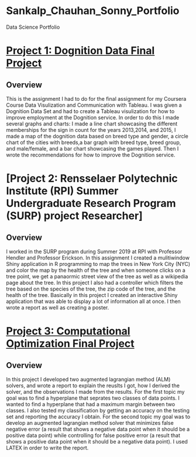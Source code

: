 # Sankalp_Chauhan_Sonny_Portfolio
Data Science Portfolio

# [Project 1: Dognition Data Final Project](https://public.tableau.com/profile/sankalp.chauhan5511#!/vizhome/CourseraTableauFinalDognitionAnalysis/Story1)
## Overview
This is the assignment I had to do for the final assignment for my Coursera Course Data 
Visulization and Communication with Tableau.
I was given a Dognition Data Set and had to create a Tableau visulization 
for how to improve employment
at the Dognition service. In order to do this I made several graphs and charts:
I made a line chart showcasing the different memberships for the sign in count
for the years 2013,2014, and 2015, I made a map of the dognition data based on 
breed type and gender, a circle chart of the cities with breeds,a bar graph with
breed type, breed group, and male/female, and a bar chart showcasing the games played.
Then I wrote the recommendations for how to improve the Dognition service.

# [Project 2: Rensselaer Polytechnic Institute (RPI) Summer Undergraduate Research Program (SURP) project Researcher]
## Overview
I worked in the SURP program during Summer 2019 at RPI with Professor Hendler and 
Professor Erickson.
In this assignment I created a mulitiwindow Shiny application in R programming to map 
the trees in New York City (NYC) and color the map by the health of the tree and 
when someone clicks on a tree point, we get a panaormic street view
of the tree as well as a wikipedia page about the tree. 
In this project I also had a controller which filters the tree
based on the species of the tree, the zip code of the tree, and 
the health of the tree. Basically in this project I created
an interactive Shiny application that was able to display 
a lot of information all at once. 
I then wrote a report as well as creating a poster.

# [Project 3: Computational Optimization Final Project](https://github.com/Sankalp1233/Computational-Optimization-Final-Project)
## Overview
In this project I developed two augmented lagrangian method (ALM) solvers,
and wrote a report to explain the reuslts I got, how I derived the solver,
and the observations I made from the results. For the first topic my goal was
to find a hyperplane that seprates two classes of data points. I wanted to find
a hyperplane that had a maximum margin between two classes. I also tested my 
classification by getting an accuracy on the testing set and reporting the 
accuracy I obtain. For the second topic my goal was to develop an 
augmented lagrangian method solver that minimizes false negative error
(a result that shows a negative data point when it should be a positive
data point) while controlling for false positive error (a result that 
shows a positive data point when it should be a negative data point). I
used LATEX in order to write the report.
